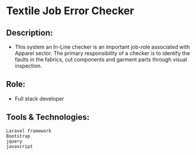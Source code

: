 #  Textile Job Error Checker

##  Description: 
  -  This system an In-Line checker is an important job-role associated with  Apparel sector. The primary responsibility of a checker is to identify the faults in the  fabrics, cut components and garment parts through visual inspection.
  
##  Role: 
  -  Full stack developer
  
##  Tools & Technologies: 
    Laravel framework
    Bootstrap
    jquery
    javascript


